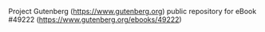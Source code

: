 Project Gutenberg (https://www.gutenberg.org) public repository for
eBook #49222 (https://www.gutenberg.org/ebooks/49222)
